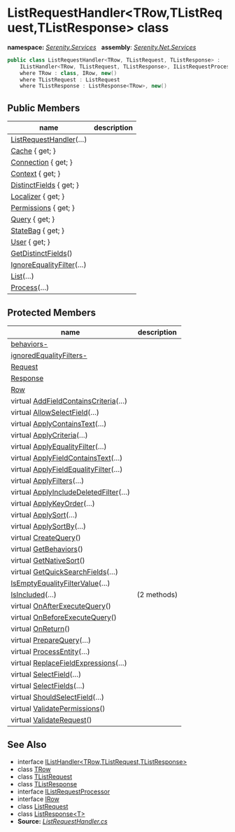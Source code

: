 # ListRequestHandler&lt;TRow,TListRequest,TListResponse&gt; class
**namespace:** *[Serenity.Services](../README.md#serenity.services-namespace)*   **assembly**: *[Serenity.Net.Services](../README.md)*

```csharp
public class ListRequestHandler<TRow, TListRequest, TListResponse> : 
    IListHandler<TRow, TListRequest, TListResponse>, IListRequestProcessor
    where TRow : class, IRow, new()
    where TListRequest : ListRequest
    where TListResponse : ListResponse<TRow>, new()
```

## Public Members

| name | description |
| --- | --- |
| [ListRequestHandler](ListRequestHandler-3/ListRequestHandler.md)(…) |  |
| [Cache](ListRequestHandler-3/Cache.md) { get; } |  |
| [Connection](ListRequestHandler-3/Connection.md) { get; } |  |
| [Context](ListRequestHandler-3/Context.md) { get; } |  |
| [DistinctFields](ListRequestHandler-3/DistinctFields.md) { get; } |  |
| [Localizer](ListRequestHandler-3/Localizer.md) { get; } |  |
| [Permissions](ListRequestHandler-3/Permissions.md) { get; } |  |
| [Query](ListRequestHandler-3/Query.md) { get; } |  |
| [StateBag](ListRequestHandler-3/StateBag.md) { get; } |  |
| [User](ListRequestHandler-3/User.md) { get; } |  |
| [GetDistinctFields](ListRequestHandler-3/GetDistinctFields.md)() |  |
| [IgnoreEqualityFilter](ListRequestHandler-3/IgnoreEqualityFilter.md)(…) |  |
| [List](ListRequestHandler-3/List.md)(…) |  |
| [Process](ListRequestHandler-3/Process.md)(…) |  |

## Protected Members

| name | description |
| --- | --- |
| [behaviors-](ListRequestHandler-3/behaviors-.md) |  |
| [ignoredEqualityFilters-](ListRequestHandler-3/ignoredEqualityFilters-.md) |  |
| [Request](ListRequestHandler-3/Request.md) |  |
| [Response](ListRequestHandler-3/Response.md) |  |
| [Row](ListRequestHandler-3/Row.md) |  |
| virtual [AddFieldContainsCriteria](ListRequestHandler-3/AddFieldContainsCriteria.md)(…) |  |
| virtual [AllowSelectField](ListRequestHandler-3/AllowSelectField.md)(…) |  |
| virtual [ApplyContainsText](ListRequestHandler-3/ApplyContainsText.md)(…) |  |
| virtual [ApplyCriteria](ListRequestHandler-3/ApplyCriteria.md)(…) |  |
| virtual [ApplyEqualityFilter](ListRequestHandler-3/ApplyEqualityFilter.md)(…) |  |
| virtual [ApplyFieldContainsText](ListRequestHandler-3/ApplyFieldContainsText.md)(…) |  |
| virtual [ApplyFieldEqualityFilter](ListRequestHandler-3/ApplyFieldEqualityFilter.md)(…) |  |
| virtual [ApplyFilters](ListRequestHandler-3/ApplyFilters.md)(…) |  |
| virtual [ApplyIncludeDeletedFilter](ListRequestHandler-3/ApplyIncludeDeletedFilter.md)(…) |  |
| virtual [ApplyKeyOrder](ListRequestHandler-3/ApplyKeyOrder.md)(…) |  |
| virtual [ApplySort](ListRequestHandler-3/ApplySort.md)(…) |  |
| virtual [ApplySortBy](ListRequestHandler-3/ApplySortBy.md)(…) |  |
| virtual [CreateQuery](ListRequestHandler-3/CreateQuery.md)() |  |
| virtual [GetBehaviors](ListRequestHandler-3/GetBehaviors.md)() |  |
| virtual [GetNativeSort](ListRequestHandler-3/GetNativeSort.md)() |  |
| virtual [GetQuickSearchFields](ListRequestHandler-3/GetQuickSearchFields.md)(…) |  |
| [IsEmptyEqualityFilterValue](ListRequestHandler-3/IsEmptyEqualityFilterValue.md)(…) |  |
| [IsIncluded](ListRequestHandler-3/IsIncluded.md)(…) |  (2 methods) |
| virtual [OnAfterExecuteQuery](ListRequestHandler-3/OnAfterExecuteQuery.md)() |  |
| virtual [OnBeforeExecuteQuery](ListRequestHandler-3/OnBeforeExecuteQuery.md)() |  |
| virtual [OnReturn](ListRequestHandler-3/OnReturn.md)() |  |
| virtual [PrepareQuery](ListRequestHandler-3/PrepareQuery.md)(…) |  |
| virtual [ProcessEntity](ListRequestHandler-3/ProcessEntity.md)(…) |  |
| virtual [ReplaceFieldExpressions](ListRequestHandler-3/ReplaceFieldExpressions.md)(…) |  |
| virtual [SelectField](ListRequestHandler-3/SelectField.md)(…) |  |
| virtual [SelectFields](ListRequestHandler-3/SelectFields.md)(…) |  |
| virtual [ShouldSelectField](ListRequestHandler-3/ShouldSelectField.md)(…) |  |
| virtual [ValidatePermissions](ListRequestHandler-3/ValidatePermissions.md)() |  |
| virtual [ValidateRequest](ListRequestHandler-3/ValidateRequest.md)() |  |

## See Also

* interface [IListHandler&lt;TRow,TListRequest,TListResponse&gt;](IListHandler-3.md)
* class [TRow](../Serenity.Net.Services/ListRequestHandler-3.TRow.md)
* class [TListRequest](../Serenity.Net.Services/ListRequestHandler-3.TListRequest.md)
* class [TListResponse](../Serenity.Net.Services/ListRequestHandler-3.TListResponse.md)
* interface [IListRequestProcessor](IListRequestProcessor.md)
* interface [IRow](../Serenity.Net.Entity/../Serenity.Data/IRow.md)
* class [ListRequest](ListRequest.md)
* class [ListResponse&lt;T&gt;](ListResponse-1.md)
* **Source:** *[ListRequestHandler.cs](https://github.com/serenity-is/Serenity/blob/master/src/Serenity.Net.Services/RequestHandlers/List/ListRequestHandler.cs)*